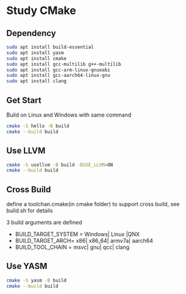 # Study CMake

## Dependency

```bash
sudo apt install build-essential
sudo apt install yasm
sudo apt install cmake
sudo apt install gcc-multilib g++-multilib
sudo apt install gcc-arm-linux-gnueabi
sudo apt install gcc-aarch64-linux-gnu
sudo apt install clang
```

## Get Start

Build on Linux and Windows with same command
```bash
cmake -S hello -B build
cmake --build build    
```

## Use LLVM

```bash
cmake -S usellvm -B build -DUSE_LLVM=ON
cmake --build build 
```

## Cross Build

define a toolchan.cmake(in cmake folder) to support cross build, see build.sh for details

3 build arguments are defined

- BUILD_TARGET_SYSTEM = Windows|  Linux |QNX
- BUILD_TARGET_ARCH= x86| x86_64| armv7a| aarch64
- BUILD_TOOL_CHAIN = msvc| gnu| qcc| clang

## Use YASM

```bash
cmake -S yasm -B build
cmake --build build 
```